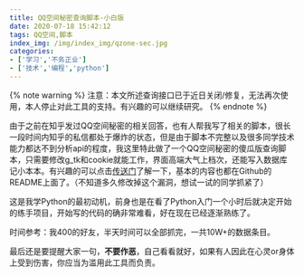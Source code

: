 ```yaml
---
title: QQ空间秘密查询脚本-小白版
date: 2020-07-18 15:42:12
tags: QQ空间,脚本
index_img: /img/index_img/qzone-sec.jpg
categories:
- ['学习','不务正业']
- ['技术','编程','python']
---
```


{% note warning %}
注意：本文所述查询接口已于近日关闭/修复，无法再次使用，本人停止对此工具的支持。有兴趣的可以继续研究。
{% endnote %}

由于之前在知乎发过QQ空间秘密的相关回答，也有人帮我写了相关的脚本，很长一段时间内知乎的私信都处于爆炸的状态，但是由于脚本不完整以及很多同学技术能力都达不到分析api的程度，我这里特此做了一个QQ空间秘密的傻瓜版查询脚本，只需要修改g\_tk和cookie就能工作，界面高端大气上档次，还能写入数据库记小本本。有兴趣的可以点击[传送门](https://github.com/SteveCharlesYang/QZone-Sec)了解一下，基本的内容也都在Github的README上面了。（不知道多久修改掉这个漏洞，想试一试的同学抓紧了）

这是我学Python的最初动机，前身也是在看了Python入门一个小时后就决定开始的练手项目，开始写的代码的确非常难看，好在现在已经逐渐熟练了。

时间参考：我400的好友，半天时间可以全部抓完，一共10W+的数据条目。

最后还是要提醒大家一句，**不要作恶**，自己看看就好，如果有人因此在心灵or身体上受到伤害，你应当为滥用此工具而负责。